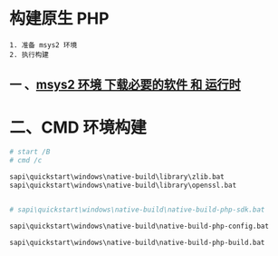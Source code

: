 # 构建原生 PHP
    1. 准备 msys2 环境
    2. 执行构建

## 一 、[msys2 环境 下载必要的软件 和 运行时](msys2/READEME.md)

# 二、CMD 环境构建

```bash
# start /B
# cmd /c

sapi\quickstart\windows\native-build\library\zlib.bat
sapi\quickstart\windows\native-build\library\openssl.bat


# sapi\quickstart\windows\native-build\native-build-php-sdk.bat

sapi\quickstart\windows\native-build\native-build-php-config.bat

sapi\quickstart\windows\native-build\native-build-php-build.bat

```
